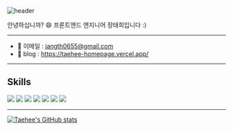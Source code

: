 ![header](https://capsule-render.vercel.app/api?type=waving&color=auto&height=200&section=header&text=JangTaeHee&fontSize=60)

안녕하십니까? 😄 
프론트엔드 엔지니어 장태희입니다 :)

---

- 📨 이메일 : jangth0655@gmail.com
- 📒 blog : https://taehee-homepage.vercel.app/

---

## Skills
<div>
  <img src="https://img.shields.io/badge/JavaScript-F7DF1E?style=for-the-badge&logo=JavaScript&logoColor=white"/>
  <img src="https://img.shields.io/badge/typescript-1572B6?style=for-the-badge&logo=typescript&logoColor=white">
  <img src="https://img.shields.io/badge/Next.js-000000?style=for-the-badge&logo=Next.js&logoColor=white">
  <img src="https://img.shields.io/badge/React-61DAFB?style=for-the-badge&logo=React&logoColor=white"/>
  <img src="https://img.shields.io/badge/Tailwind-06B6D4?style=for-the-badge&logo=TailwindCSS&logoColor=white"> 
  <img src="https://img.shields.io/badge/styled--components-DB7093?style=for-the-badge&logo=styled-components&logoColor=white"/>
  <img src="https://img.shields.io/badge/-React%20Query-FF4154?style=for-the-badge&logo=react%20query&logoColor=white"/>
</div>

---


[![Taehee's GitHub stats](https://github-readme-stats.vercel.app/api?username=jangth0655&hide=issues&show_icons=true&theme=radical)](https://github.com/jangth0655/github-readme-stats)



